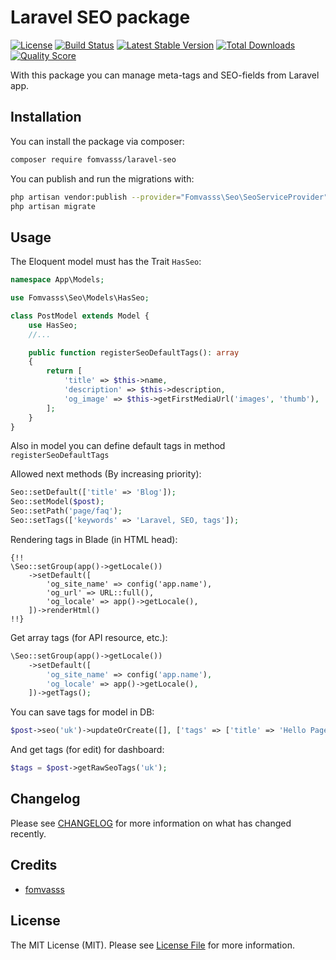 
# Laravel SEO package

[![License](https://img.shields.io/packagist/l/fomvasss/laravel-seo.svg?style=for-the-badge)](https://packagist.org/packages/fomvasss/laravel-seo)
[![Build Status](https://img.shields.io/github/stars/fomvasss/laravel-seo.svg?style=for-the-badge)](https://github.com/fomvasss/laravel-seo)
[![Latest Stable Version](https://img.shields.io/packagist/v/fomvasss/laravel-seo.svg?style=for-the-badge)](https://packagist.org/packages/fomvasss/laravel-seo)
[![Total Downloads](https://img.shields.io/packagist/dt/fomvasss/laravel-seo.svg?style=for-the-badge)](https://packagist.org/packages/fomvasss/laravel-seo)
[![Quality Score](https://img.shields.io/scrutinizer/g/fomvasss/laravel-seo.svg?style=for-the-badge)](https://scrutinizer-ci.com/g/fomvasss/laravel-seo)

With this package you can manage meta-tags and SEO-fields from Laravel app.

## Installation

You can install the package via composer:

```bash
composer require fomvasss/laravel-seo
```

You can publish and run the migrations with:

```bash
php artisan vendor:publish --provider="Fomvasss\Seo\SeoServiceProvider"
php artisan migrate
```

## Usage

The Eloquent model must has the Trait `HasSeo`:

```php
namespace App\Models;

use Fomvasss\Seo\Models\HasSeo;

class PostModel extends Model {
	use HasSeo;
	//...

    public function registerSeoDefaultTags(): array
    {
        return [
            'title' => $this->name,
            'description' => $this->description,
            'og_image' => $this->getFirstMediaUrl('images', 'thumb'),
        ];
    }
}
```

Also in model you can define default tags in method `registerSeoDefaultTags`


Allowed next methods (By increasing priority):
```php
Seo::setDefault(['title' => 'Blog']);
Seo::setModel($post);
Seo::setPath('page/faq');
Seo::setTags(['keywords' => 'Laravel, SEO, tags']);
```

Rendering tags in Blade (in HTML head):
```blade
{!!
\Seo::setGroup(app()->getLocale())
    ->setDefault([
        'og_site_name' => config('app.name'),
        'og_url' => URL::full(),
        'og_locale' => app()->getLocale(),
    ])->renderHtml()
!!}
```

Get array tags (for API resource, etc.): 
```php
\Seo::setGroup(app()->getLocale())
    ->setDefault([
        'og_site_name' => config('app.name'),
        'og_locale' => app()->getLocale(),
    ])->getTags();
```

You can save tags for model in DB:
```php
$post->seo('uk')->updateOrCreate([], ['tags' => ['title' => 'Hello Page', 'description' => 'Lorem Ipsum'], 'group' => 'uk']);
```

And get tags (for edit) for dashboard:
```php
$tags = $post->getRawSeoTags('uk');
```

## Changelog

Please see [CHANGELOG](CHANGELOG.md) for more information on what has changed recently.

## Credits

- [fomvasss](https://github.com/fomvasss)

## License

The MIT License (MIT). Please see [License File](LICENSE.md) for more information.
